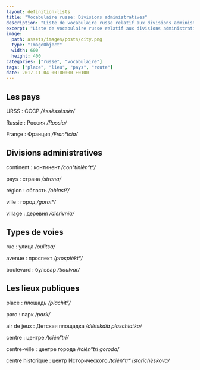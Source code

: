 ```yaml
---
layout: definition-lists
title: "Vocabulaire russe: Divisions administratives"
description: "Liste de vocabulaire russe relatif aux divisions administratives et lieux publiques."
excerpt: "Liste de vocabulaire russe relatif aux divisions administratives et lieux publiques."
image:
  path: assets/images/posts/city.png
  type: "ImageObject"
  width: 600
  height: 400
categories: ["russe", "vocabulaire"]
tags: ["place", "lieu", "pays", "route"]
date: 2017-11-04 00:00:00 +0100
---
```


## Les pays

URSS
: СССР
*/èssèssèssèr/*

Russie
: Россия
*/Rossia/*

Françe
: Франция
*/Franᵉtcia/*


## Divisions administratives

continent
: континент
*/conᵉtiniènᵉtᵉ/*

pays
: страна
*/strana/*

région
: область
*/oblastʸ/*

ville
: город
*/goratᵉ/*

village
: деревня
*/diérivnia/*


## Types de voies

rue
: улица
*/oulitsa/*

avenue
: проспект
*/prospièktᵉ/*

boulevard
: бульвар
*/boulvar/*


## Les lieux publiques

place
: площадь
*/plachitʸ/*

parc
: парк
*/park/*

air de jeux
: Детская площадка
*/diètskaïa plaschiatka/*

centre
: центре
*/tciènᵉtri/*

centre-ville
: центре города
*/tciènᵉtri goroda/*

centre historique
: центр Исторического
*/tciènᵉtrᵉ istorichèskova/*
